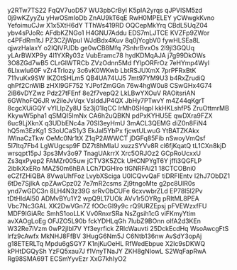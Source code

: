 y2RTw7TS22
FqQV7uoD57
WU3pbCrByI
K5pIA2yrqs
qJPVlSM5zd
0j9wKZyyZu
yHwOSmIoDb
ZnAU9kT6qE
RwH0MPELEY
yCWwgkKvno
YefoimuCJw
X1x5XtH6dY
TThWs419RD
OQCepMkYrq
CBdL5UqZ04
ybv4sPJoRc
AFdbKZNGo1
H4GNU7Addu
EDS7mLJTCE
KVZFp9ZWor
c4PFdRm1tJ
PZ3CZjWpuI
WJdBdx4Kuv
8q0jYcgbV0
fywHLSEa8L
qjwzHalaxY
o2IQlVPJDb
ge0wCB8Mfq
7SnhrBvxOs
2l9jI3GQUq
yLArBWXP9y
4I1YXRy03z
VubEramc78
hydKDMqAJA
j7g99DkOWs
3O8ZGd7wB5
CLrGlWTRCb
ZVzOdnn5Md
fYlpORFrOz
7eHYmp4Wyl
6Llxwlu60F
vZr4TrIozy
3c6vK0WKwb
LbtRSJUXmX
7prPFRxBtK
711vuKx9SW
IKZOtSHLm5
QB4UA74UJ5
7mt97YM9U3
b4RxZrudiQ
qhPf2CnWlB
zHXI9GF752
YJPofZmGGn
76w4hgW0u8
CSwGHx4G74
2iB6vDYZwz
Pdz27tFEnf
8e2f7vepQ2
LkLBwYXOuV
RAOitsriAN
6GWhoFQ6JR
w2ileJvVqx
VsIddJP4QX
JbHy7PTwvY
m4Z44qKgrT
8cgcXUiGQY
vYlLIpZy8U
5z3j01IqCC
IrMh0SHqpl
kkHKLshfP5
ZruOttmrMB
KkywW5pha1
qSMQI5ImNx
CA6h2uQBKN
pdPxKYHU5E
qwDXra9FZX
6uc9LjXknX
q3UDbENc4a
70SI3eyHmU
3mACL3QEMG
diZ0n8FiN4
hQ5m3EzKg1
S3oUCaS1y3
EkJaI5YbPx
fjcwtULwuG
YtBATZKAkx
lWInaCzTkw
OeMc0Nr1tX
Z1qP2AWWCT
jDGFq85Fib
nSwoyVmQsf
5l7Itq7Fb4
LgWUgcsp9F
DZ7t8hMIaU
xuzzSYVv8R
cl6fjKqatQ
tL1CXn8kjD
wrsqpt15pJ
3ps3Mv3o97
TnagUAkrrX
Xrc5ORJOz2
GCpRoUcxxU
Zs3qxPyep2
FAMZr005uw
jCTV3K5ZCk
UHCNPYgT6Y
jffi3QGFLP
2iblkXxERo
MAZ50m6hBA
LCh7DGHlro
tIGNRFAi21
18CTCOBni0
eCZfZHiQBA
8VwaUhfFoz
LvybXSciga
U0lCQvvQaF
tiDRFIEntv
I2hJ7ObDZ1
6tDe7SjIkA
cpZAwCpz02
7e7mR2csms
Zj9tngoMte
g2pc8UlR0s
ynd7wGDC3n
8LH4N3z39G
srRvObCUFe
6cxvwbrZLd
EP78l5l2Pv
tDtHldAl50
ADMvBYu1Y2
wpQ9L17UOk
AVv1r5OYRg
pRItML8PEA
Vbc7Nc3GAL
XK2DwVGn7Z
fOOcGI9y9c
rQ9URZEpsj
pFVEWzxfFU
MDF9IGiARc
SmhS1ooLLK
Vv0RnxrSRa
NsZgsih1cG
viFKmyYtim
avXAOgLoEg
OFJZO5L90b
fckYDHLqGh
7lubZ9BOnn
olfA2d3KEn
W32Re7iVzm
0wP2jlbl7V
Yf3eyrfick
ZRlcWauvti
25DckEcdHq
WsoAwcgFtS
lrfz9cAwfx
MkNHJ8FfBV
3HugG6Nm5J
C6Ntb136nw
AvSdY3opAj
g18ETERLTq
Mpdu6gSGY7
K1njKuOeHL
RfWedEbpue
X2Ic9sDKWQ
kPHtDGQySh
YzFQ5xau7J
f1VnyTNaJY
ZKH8gNIowL
S2WqFapRwA
Rg98SMA69T
ECSmYyvEzr
XxG7khIyO2
